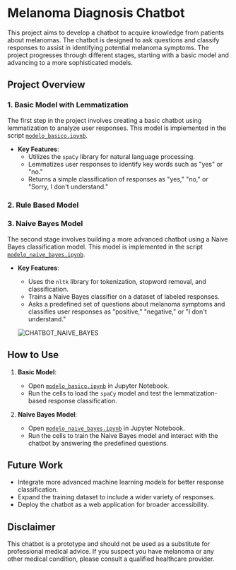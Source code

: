 # Melanoma Diagnosis Chatbot

This project aims to develop a chatbot to acquire knowledge from patients about melanomas. The chatbot is designed to ask questions and classify responses to assist in identifying potential melanoma symptoms. The project progresses through different stages, starting with a basic model and advancing to a more sophisticated models.

## Project Overview

### 1. **Basic Model with Lemmatization**
The first step in the project involves creating a basic chatbot using lemmatization to analyze user responses. This model is implemented in the script [`modelo_basico.ipynb`](modelo_basico.ipynb). 

- **Key Features**:
  - Utilizes the `spaCy` library for natural language processing.
  - Lemmatizes user responses to identify key words such as "yes" or "no."
  - Returns a simple classification of responses as "yes," "no," or "Sorry, I don't understand."

### 2. **Rule Based Model**



### 3. **Naive Bayes Model**
The second stage involves building a more advanced chatbot using a Naive Bayes classification model. This model is implemented in the script [`modelo_naive_bayes.ipynb`](modelo_naive_bayes.ipynb).

- **Key Features**:
  - Uses the `nltk` library for tokenization, stopword removal, and classification.
  - Trains a Naive Bayes classifier on a dataset of labeled responses.
  - Asks a predefined set of questions about melanoma symptoms and classifies user responses as "positive," "negative," or "I don't understand."


  ![CHATBOT_NAIVE_BAYES](chatbot_naive_bayes.png)



  

## How to Use

1. **Basic Model**:
   - Open [`modelo_basico.ipynb`](modelo_basico.ipynb) in Jupyter Notebook.
   - Run the cells to load the `spaCy` model and test the lemmatization-based response classification.

2. **Naive Bayes Model**:
   - Open [`modelo_naive_bayes.ipynb`](modelo_naive_bayes.ipynb) in Jupyter Notebook.
   - Run the cells to train the Naive Bayes model and interact with the chatbot by answering the predefined questions.

## Future Work
- Integrate more advanced machine learning models for better response classification.
- Expand the training dataset to include a wider variety of responses.
- Deploy the chatbot as a web application for broader accessibility.

## Disclaimer
This chatbot is a prototype and should not be used as a substitute for professional medical advice. If you suspect you have melanoma or any other medical condition, please consult a qualified healthcare provider.
